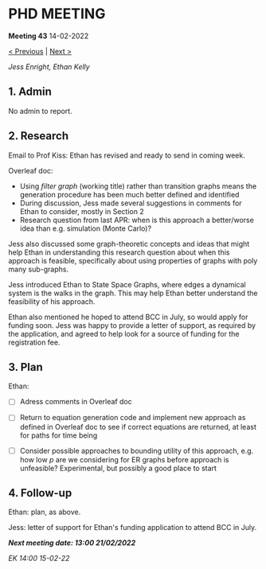 # PHD MEETING

__Meeting 43__
14-02-2022

[< Previous](../02/42_08-02-22.md) | [Next >](../02/44_21-02-2022.md)

_Jess Enright,_
_Ethan Kelly_


## 1. Admin

No admin to report.


## 2. Research

Email to Prof Kiss: Ethan has revised and ready to send in coming week.

Overleaf doc:
 - Using _filter graph_ (working title) rather than transition graphs means the generation procedure has been much better defined and identified
 - During discussion, Jess made several suggestions in comments for Ethan to consider, mostly in Section 2
 - Research question from last APR: when is this approach a better/worse idea than e.g. simulation (Monte Carlo)?

Jess also discussed some graph-theoretic concepts and ideas that might help Ethan in understanding this research question about when this approach is feasible, specifically about using properties of graphs with poly many sub-graphs.

Jess introduced Ethan to State Space Graphs, where edges a dynamical system is the walks in the graph. This may help Ethan better understand the feasibility of his approach.

Ethan also mentioned he hoped to attend BCC in July, so would apply for funding soon. Jess was happy to provide a letter of support, as required by the application, and agreed to help look for a source of funding for the registration fee.


## 3. Plan

Ethan: 
 - [ ] Adress comments in Overleaf doc
 - [ ] Return to equation generation code and implement new approach as defined in Overleaf doc to see if correct equations are returned, at least for paths for time being
 - [ ] Consider possible approaches to bounding utility of this approach, e.g. how low $p$ are we considering for ER graphs before approach is unfeasible? Experimental, but possibly a good place to start


## 4. Follow-up

Ethan: plan, as above.

Jess: letter of support for Ethan's funding application to attend BCC in July.


**_Next meeting date: 13:00 21/02/2022_**



_EK 14:00 15-02-22_
